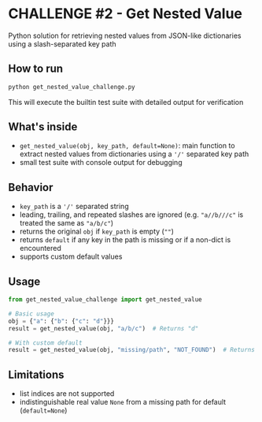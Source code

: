 # CHALLENGE #2 - Get Nested Value

Python solution for retrieving nested values from JSON-like dictionaries using a slash-separated key path

## How to run

```bash
python get_nested_value_challenge.py
```

This will execute the builtin test suite with detailed output for verification

## What's inside

* `get_nested_value(obj, key_path, default=None)`: main function to extract nested values from dictionaries using a `'/'` separated key path
* small test suite with console output for debugging

## Behavior

* `key_path` is a `'/'` separated string
* leading, trailing, and repeated slashes are ignored (e.g. `"a//b///c"` is treated the same as `"a/b/c"`)
* returns the original `obj` if `key_path` is empty (`""`)
* returns `default` if any key in the path is missing or if a non-dict is encountered
* supports custom default values

## Usage

```python
from get_nested_value_challenge import get_nested_value

# Basic usage
obj = {"a": {"b": {"c": "d"}}}
result = get_nested_value(obj, "a/b/c")  # Returns "d"

# With custom default
result = get_nested_value(obj, "missing/path", "NOT_FOUND")  # Returns "NOT_FOUND"
```

## Limitations

* list indices are not supported
* indistinguishable real value `None` from a missing path for default (`default=None`)
